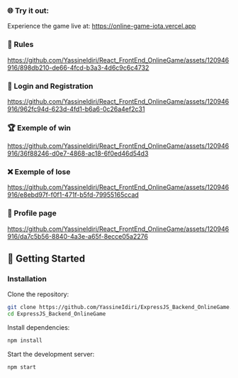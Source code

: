 ### 🌐 Try it out:
Experience the game live at: https://online-game-iota.vercel.app


### 📖 Rules

https://github.com/YassineIdiri/React_FrontEnd_OnlineGame/assets/120946916/898db210-de66-4fcd-b3a3-4d6c9c6c4732

### 🔐 Login and Registration

https://github.com/YassineIdiri/React_FrontEnd_OnlineGame/assets/120946916/962fc94d-623d-4fd1-b6a6-0c26a4ef2c31

### 🏆 Exemple of win

https://github.com/YassineIdiri/React_FrontEnd_OnlineGame/assets/120946916/36f88246-d0e7-4868-ac18-6f0ed46d54d3

### ❌ Exemple of lose

https://github.com/YassineIdiri/React_FrontEnd_OnlineGame/assets/120946916/e8ebd97f-f0f1-471f-b5fd-79955165ccad

### 📄 Profile page

https://github.com/YassineIdiri/React_FrontEnd_OnlineGame/assets/120946916/da7c5b56-8840-4a3e-a65f-8ecce05a2276

## 🚀 Getting Started

### Installation

Clone the repository:
``` bash
git clone https://github.com/YassineIdiri/ExpressJS_Backend_OnlineGame.git
cd ExpressJS_Backend_OnlineGame
```

Install dependencies:
```bash
npm install
```

 Start the development server:
```bash
npm start
```
